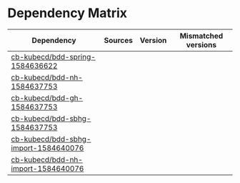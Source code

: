 # Dependency Matrix

Dependency | Sources | Version | Mismatched versions
---------- | ------- | ------- | -------------------
[cb-kubecd/bdd-spring-1584636622](https://github.com/cb-kubecd/bdd-spring-1584636622.git) |  | []() | 
[cb-kubecd/bdd-nh-1584637753](https://github.com/cb-kubecd/bdd-nh-1584637753.git) |  | []() | 
[cb-kubecd/bdd-gh-1584637753](https://github.com/cb-kubecd/bdd-gh-1584637753.git) |  | []() | 
[cb-kubecd/bdd-sbhg-1584637753](https://github.com/cb-kubecd/bdd-sbhg-1584637753.git) |  | []() | 
[cb-kubecd/bdd-sbhg-import-1584640076](https://github.com/cb-kubecd/bdd-sbhg-import-1584640076.git) |  | []() | 
[cb-kubecd/bdd-nh-import-1584640076](https://github.com/cb-kubecd/bdd-nh-import-1584640076.git) |  | []() | 
